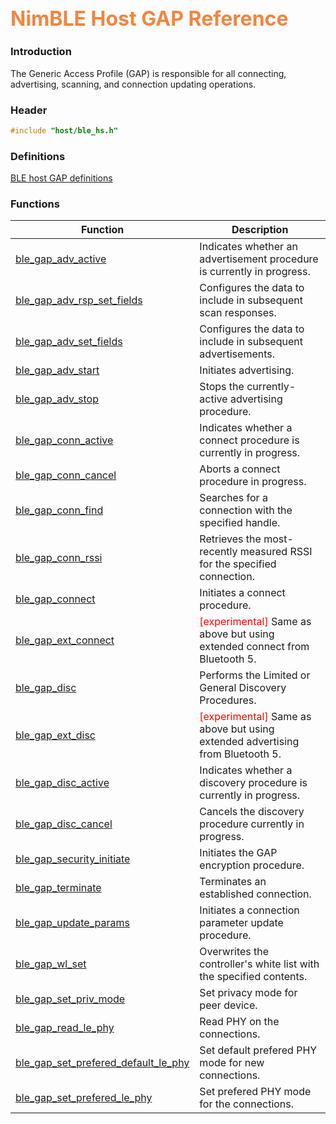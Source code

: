 ## <font color="F2853F" style="font-size:24pt">NimBLE Host GAP Reference</font>

### Introduction

The Generic Access Profile (GAP) is responsible for all connecting, advertising, scanning, and connection updating operations.

### Header

```c
#include "host/ble_hs.h"
```

### Definitions

[BLE host GAP definitions](definitions/ble_gap_defs.md)

### Functions

| Function | Description |
|----------|-------------|
| [ble_gap_adv_active](functions/ble_gap_adv_active.md) | Indicates whether an advertisement procedure is currently in progress. |
| [ble_gap_adv_rsp_set_fields](functions/ble_gap_adv_rsp_set_fields.md) | Configures the data to include in subsequent scan responses. |
| [ble_gap_adv_set_fields](functions/ble_gap_adv_set_fields.md) | Configures the data to include in subsequent advertisements. |
| [ble_gap_adv_start](functions/ble_gap_adv_start.md) | Initiates advertising. |
| [ble_gap_adv_stop](functions/ble_gap_adv_stop.md) | Stops the currently-active advertising procedure. |
| [ble_gap_conn_active](functions/ble_gap_conn_active.md) | Indicates whether a connect procedure is currently in progress. |
| [ble_gap_conn_cancel](functions/ble_gap_conn_cancel.md) | Aborts a connect procedure in progress. |
| [ble_gap_conn_find](functions/ble_gap_conn_find.md) | Searches for a connection with the specified handle. |
| [ble_gap_conn_rssi](functions/ble_gap_conn_rssi.md) | Retrieves the most-recently measured RSSI for the specified connection. |
| [ble_gap_connect](functions/ble_gap_connect.md) | Initiates a connect procedure. |
| [ble_gap_ext_connect](functions/ble_gap_ext_connect.md) |  <font color="red"> [experimental]</font> Same as above but using extended connect from Bluetooth 5. |
| [ble_gap_disc](functions/ble_gap_disc.md) | Performs the Limited or General Discovery Procedures. |
| [ble_gap_ext_disc](functions/ble_gap_ext_disc.md) |  <font color="red"> [experimental]</font>  Same as above but using extended advertising from Bluetooth 5. |
| [ble_gap_disc_active](functions/ble_gap_disc_active.md) | Indicates whether a discovery procedure is currently in progress. |
| [ble_gap_disc_cancel](functions/ble_gap_disc_cancel.md) | Cancels the discovery procedure currently in progress. |
| [ble_gap_security_initiate](functions/ble_gap_security_initiate.md) | Initiates the GAP encryption procedure. |
| [ble_gap_terminate](functions/ble_gap_terminate.md) | Terminates an established connection. |
| [ble_gap_update_params](functions/ble_gap_update_params.md) | Initiates a connection parameter update procedure. |
| [ble_gap_wl_set](functions/ble_gap_wl_set.md) | Overwrites the controller's white list with the specified contents. |
| [ble_gap_set_priv_mode](functions/ble_gap_set_priv_mode.md) | Set privacy mode for peer device. |
| [ble_gap_read_le_phy](functions/ble_gap_read_le_phy.md) | Read PHY on the connections. |
| [ble_gap_set_prefered_default_le_phy](functions/ble_gap_set_prefered_default_le_phy.md) | Set default prefered PHY mode for new connections. |
| [ble_gap_set_prefered_le_phy](functions/ble_gap_set_prefered_le_phy.md) | Set prefered PHY mode for the connections. |
